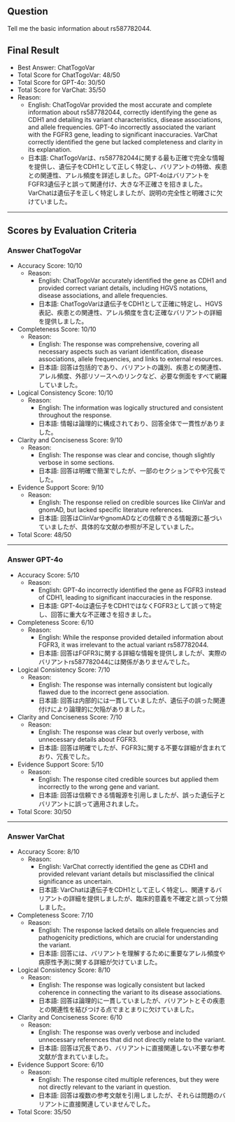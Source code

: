 ## Question

Tell me the basic information about rs587782044.

## Final Result

- Best Answer: ChatTogoVar
- Total Score for ChatTogoVar: 48/50
- Total Score for GPT-4o: 30/50
- Total Score for VarChat: 35/50
- Reason:
  - English: ChatTogoVar provided the most accurate and complete information about rs587782044, correctly identifying the gene as CDH1 and detailing its variant characteristics, disease associations, and allele frequencies. GPT-4o incorrectly associated the variant with the FGFR3 gene, leading to significant inaccuracies. VarChat correctly identified the gene but lacked completeness and clarity in its explanation.
  - 日本語: ChatTogoVarは、rs587782044に関する最も正確で完全な情報を提供し、遺伝子をCDH1として正しく特定し、バリアントの特徴、疾患との関連性、アレル頻度を詳述しました。GPT-4oはバリアントをFGFR3遺伝子と誤って関連付け、大きな不正確さを招きました。VarChatは遺伝子を正しく特定しましたが、説明の完全性と明確さに欠けていました。

---

## Scores by Evaluation Criteria

### Answer ChatTogoVar
- Accuracy Score: 10/10
  - Reason: 
    - English: ChatTogoVar accurately identified the gene as CDH1 and provided correct variant details, including HGVS notations, disease associations, and allele frequencies.
    - 日本語: ChatTogoVarは遺伝子をCDH1として正確に特定し、HGVS表記、疾患との関連性、アレル頻度を含む正確なバリアントの詳細を提供しました。
- Completeness Score: 10/10
  - Reason: 
    - English: The response was comprehensive, covering all necessary aspects such as variant identification, disease associations, allele frequencies, and links to external resources.
    - 日本語: 回答は包括的であり、バリアントの識別、疾患との関連性、アレル頻度、外部リソースへのリンクなど、必要な側面をすべて網羅していました。
- Logical Consistency Score: 10/10
  - Reason: 
    - English: The information was logically structured and consistent throughout the response.
    - 日本語: 情報は論理的に構成されており、回答全体で一貫性がありました。
- Clarity and Conciseness Score: 9/10
  - Reason: 
    - English: The response was clear and concise, though slightly verbose in some sections.
    - 日本語: 回答は明確で簡潔でしたが、一部のセクションでやや冗長でした。
- Evidence Support Score: 9/10
  - Reason: 
    - English: The response relied on credible sources like ClinVar and gnomAD, but lacked specific literature references.
    - 日本語: 回答はClinVarやgnomADなどの信頼できる情報源に基づいていましたが、具体的な文献の参照が不足していました。
- Total Score: 48/50

---

### Answer GPT-4o
- Accuracy Score: 5/10
  - Reason: 
    - English: GPT-4o incorrectly identified the gene as FGFR3 instead of CDH1, leading to significant inaccuracies in the response.
    - 日本語: GPT-4oは遺伝子をCDH1ではなくFGFR3として誤って特定し、回答に重大な不正確さを招きました。
- Completeness Score: 6/10
  - Reason: 
    - English: While the response provided detailed information about FGFR3, it was irrelevant to the actual variant rs587782044.
    - 日本語: 回答はFGFR3に関する詳細な情報を提供しましたが、実際のバリアントrs587782044には関係がありませんでした。
- Logical Consistency Score: 7/10
  - Reason: 
    - English: The response was internally consistent but logically flawed due to the incorrect gene association.
    - 日本語: 回答は内部的には一貫していましたが、遺伝子の誤った関連付けにより論理的に欠陥がありました。
- Clarity and Conciseness Score: 7/10
  - Reason: 
    - English: The response was clear but overly verbose, with unnecessary details about FGFR3.
    - 日本語: 回答は明確でしたが、FGFR3に関する不要な詳細が含まれており、冗長でした。
- Evidence Support Score: 5/10
  - Reason: 
    - English: The response cited credible sources but applied them incorrectly to the wrong gene and variant.
    - 日本語: 回答は信頼できる情報源を引用しましたが、誤った遺伝子とバリアントに誤って適用されました。
- Total Score: 30/50

---

### Answer VarChat
- Accuracy Score: 8/10
  - Reason: 
    - English: VarChat correctly identified the gene as CDH1 and provided relevant variant details but misclassified the clinical significance as uncertain.
    - 日本語: VarChatは遺伝子をCDH1として正しく特定し、関連するバリアントの詳細を提供しましたが、臨床的意義を不確定と誤って分類しました。
- Completeness Score: 7/10
  - Reason: 
    - English: The response lacked details on allele frequencies and pathogenicity predictions, which are crucial for understanding the variant.
    - 日本語: 回答には、バリアントを理解するために重要なアレル頻度や病原性予測に関する詳細が欠けていました。
- Logical Consistency Score: 8/10
  - Reason: 
    - English: The response was logically consistent but lacked coherence in connecting the variant to its disease associations.
    - 日本語: 回答は論理的に一貫していましたが、バリアントとその疾患との関連性を結びつける点でまとまりに欠けていました。
- Clarity and Conciseness Score: 6/10
  - Reason: 
    - English: The response was overly verbose and included unnecessary references that did not directly relate to the variant.
    - 日本語: 回答は冗長であり、バリアントに直接関連しない不要な参考文献が含まれていました。
- Evidence Support Score: 6/10
  - Reason: 
    - English: The response cited multiple references, but they were not directly relevant to the variant in question.
    - 日本語: 回答は複数の参考文献を引用しましたが、それらは問題のバリアントに直接関連していませんでした。
- Total Score: 35/50